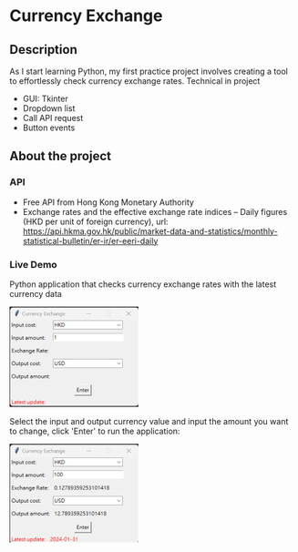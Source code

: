 # Currency Exchange

## Description
As I start learning Python, my first practice project involves creating a tool to effortlessly check currency exchange rates.
Technical in project
- GUI: Tkinter 
- Dropdown list
- Call API request
- Button events

## About the project

### API
- Free API from Hong Kong Monetary Authority
- Exchange rates and the effective exchange rate indices – Daily figures (HKD per unit of foreign currency), url: https://api.hkma.gov.hk/public/market-data-and-statistics/monthly-statistical-bulletin/er-ir/er-eeri-daily

### Live Demo
Python application that checks currency exchange rates with the latest currency data

<img width="226" alt="Screenshot_1" src="https://github.com/manchunho/CurrencyExchange/blob/main/Screenshot_1.png">

Select the input and output currency value and input the amount you want to change, click 'Enter' to run the application:

<img width="226" alt="Screenshot_1" src="https://github.com/manchunho/CurrencyExchange/blob/main/Screenshot_2.png">
